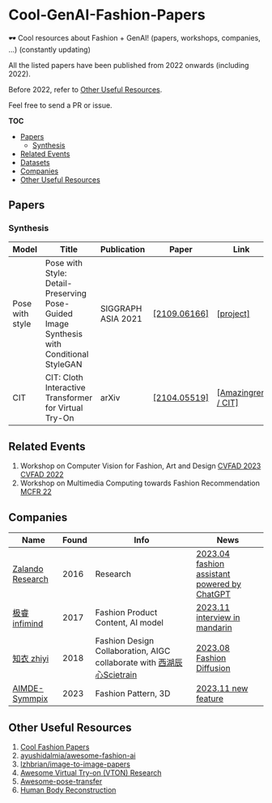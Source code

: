 # Cool-GenAI-Fashion-Papers
🕶️ Cool resources about Fashion + GenAI! (papers, workshops, companies, ...) (constantly updating)

All the listed papers have been published from 2022 onwards (including 2022).

Before 2022, refer to [Other Useful Resources](https://github.com/wendashi/Cool-GenAI-Fashion-Papers/blob/main/README.md#other-useful-resources).

Feel free to send a PR or issue.

__TOC__
* [Papers](#papers)
    * [Synthesis](#synthesis)
* [Related Events](#related-events)
* [Datasets](#datasets)
* [Companies](#companies)
* [Other Useful Resources](#other-useful-resources)


## Papers
### Synthesis
| Model | Title | Publication | Paper | Link |
| ----- | ----- | ----------- | ----- | ---- |
| Pose with style | Pose with Style: Detail-Preserving Pose-Guided Image Synthesis with Conditional StyleGAN | SIGGRAPH ASIA 2021 | [[2109.06166]](https://arxiv.org/abs/2109.06166) | [[project]](https://pose-with-style.github.io/) |
| CIT | CIT: Cloth Interactive Transformer for Virtual Try-On | arXiv | [[2104.05519]](https://arxiv.org/abs/2104.05519) | [[Amazingren / CIT]](https://github.com/Amazingren/CIT) |


## Related Events
1. Workshop on Computer Vision for Fashion, Art and Design [CVFAD 2023](https://sites.google.com/view/cvfad2023/home) [CVFAD 2022](https://sites.google.com/view/cvfad2022/home)
2. Workshop on Multimedia Computing towards Fashion Recommendation [MCFR 22](https://dl.acm.org/doi/abs/10.1145/3503161.3554765)


## Companies

| Name                                                         | Found | Info                                        | News                                                         |
| ------------------------------------------------------------ | ----- | ------------------------------------------- | ------------------------------------------------------------ |
| [Zalando Research](https://research.zalando.com/)            | 2016  | Research                                    | [2023.04 fashion assistant powered by ChatGPT](https://corporate.zalando.com/en/technology/zalando-launch-fashion-assistant-powered-chatgpt) |
| [极睿 infimind](http://infimind.com/)                        | 2017  | Fashion Product Content, AI model           | [2023.11 interview in mandarin](https://www.bilibili.com/video/BV1iu4y1879i/?spm_id_from=333.337.search-card.all.click&vd_source=32f6f61e74ca115cbaca6bd6bb144662)  |
| [知衣 zhiyi](https://www.zhiyitech.cn/)                      | 2018  | Fashion Design Collaboration, AIGC collaborate with [西湖辰心Scietrain](https://xinchenai.com/)          | [2023.08 Fashion Diffusion](https://mp.weixin.qq.com/s/TnYEc0bl0IasEdHsYmACOA) |
| [AIMDE-Symmpix](https://aimde.design/en) | 2023 | Fashion Pattern, 3D | [2023.11 new feature](https://mp.weixin.qq.com/s/priz3aVNByLW40hk2AdxSA) |



## Other Useful Resources
1. [Cool Fashion Papers](https://github.com/lzhbrian/Cool-Fashion-Papers)
2. [ayushidalmia/awesome-fashion-ai](https://github.com/ayushidalmia/awesome-fashion-ai)
3. [lzhbrian/image-to-image-papers](https://github.com/lzhbrian/image-to-image-papers)
4. [Awesome Virtual Try-on (VTON) Research](https://github.com/minar09/awesome-virtual-try-on#non-clothing-virtual-try-on)
5. [Awesome-pose-transfer](https://github.com/Zhangjinso/Awesome-pose-transfer)
6. [Human Body Reconstruction](https://github.com/chenweikai/Body_Reconstruction_References)
